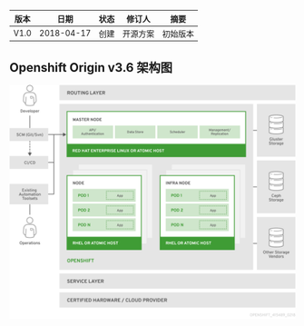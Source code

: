 | 版本   |   日期   |   状态  | 修订人    |    摘要   |
| ------ | ----- | ----- | ------- | ------ |
| V1.0  | 2018-04-17  | 创建  |  开源方案   |    初始版本  |


## Openshift  Origin v3.6 架构图

 ![image](https://github.com/jinyuchen724/openshift/raw/master/架构介绍/architecture_overview.png)
 

